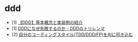 # ddd


- [1] [【DDD】基本概念と実装例の紹介](https://zenn.dev/ooooomu/articles/efafa67e3a9f19)
- [1] [DDDになぜ失敗するのか - DDDのトリレンマ](https://zenn.dev/dorarep/articles/6e8dbdd517487c)
- [2] [自分のコーディングスタイル(TDD/DDD/FP)をAIに叩き込む](https://zenn.dev/mizchi/articles/ai-ddd-tdd-prompt)

